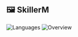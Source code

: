 ## 🖼 SkillerM


![Languages](https://github.com/skillerm/github-stats/blob/master/generated/languages.svg)
![Overview](https://github.com/skillerm/github-stats/blob/master/generated/overview.svg)
